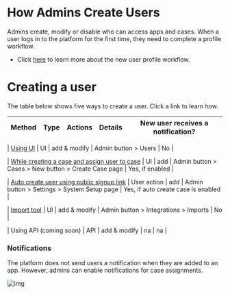 # How Admins Create Users

Admins create, modify or disable who can access apps and cases. When a user logs in to the platform for the first time, they need to complete a profile workflow.

- Click <a href="docs/how-users-create-a-new-account" target="_blank">here</a> to learn more about the new user profile workflow.

# Creating a user

The table below shows five ways to create a user. Click a link to learn how.

| Method | Type | Actions | Details | New user receives a notification? |
| ------ | ---- | ------- | ------- | --------------------------------- |

| <a href="docs/how-to-create-and-modify-users-with-the-ui" target="_blank">Using UI</a> | UI | add & modify | Admin button > Users | No |

| <a href="docs/how-to-create-or-modify-cases-through-the-ui-menu" target="_blank">While creating a case and assign user to case</a> | UI | add | Admin button > Cases > New button > Create Case page | Yes, if enabled |

| <a href="docs/how-to-create-users-with-a-signup-link" target="_blank">Auto create user using public signup link</a> | User action | add | Admin button > Settings > System Setup page | Yes, if auto create case is enabled |

| <a href="docs/how-to-create-users-with-import-tool" target="_blank">Import tool</a> | UI | add & modify | Admin button > Integrations > Imports | No |

| Using API (coming soon) | API | add & modify | na | na |

### Notifications

The platform does not send users a notification when they are added to an app. However, admins can enable notifications for case assignments.

![img](/images/admin-create-1.png)
